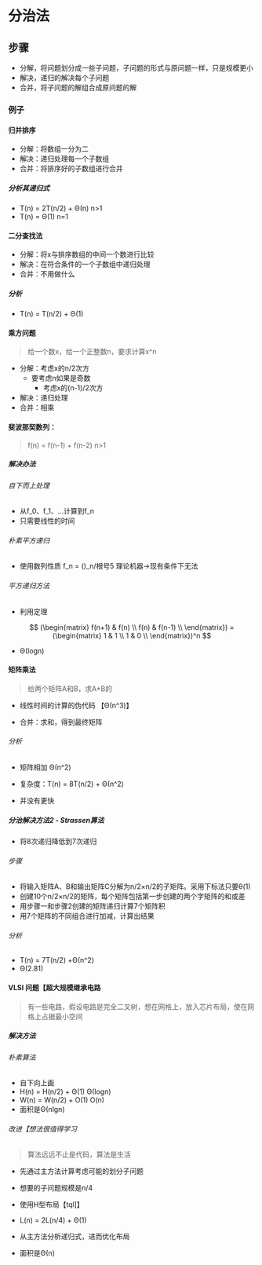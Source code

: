 # 分治法

## 步骤

- 分解，将问题划分成一些子问题，子问题的形式与原问题一样，只是规模更小
- 解决，递归的解决每个子问题
- 合并，将子问题的解组合成原问题的解

### 例子

#### 归并排序

- 分解：将数组一分为二
- 解决：递归处理每一个子数组
- 合并：将排序好的子数组进行合并

##### 分析其递归式

- T(n) = 2T(n/2) + Θ(n) n>1
- T(n) = Θ(1) n=1

#### 二分查找法

- 分解：将x与排序数组的中间一个数进行比较
- 解决：在符合条件的一个子数组中递归处理
- 合并：不用做什么

##### 分析

- T(n)  = T(n/2) + Θ(1)

#### 乘方问题

> 给一个数x，给一个正整数n，要求计算x^n

- 分解：考虑x的n/2次方  
  - 要考虑n如果是奇数
    - 考虑x的(n-1)/2次方
- 解决：递归处理
- 合并：相乘

#### 斐波那契数列：

>  f(n) = f(n-1) + f(n-2)  n>1

##### 解决办法

###### 自下而上处理

- 从f_0、f_1、…计算到f_n
- 只需要线性的时间

###### 朴素平方递归

- 使用数列性质  f_n = ()_n/根号5    理论机器->现有条件下无法

###### 平方递归方法

- 利用定理

$$
(\begin{matrix}
   f(n+1) & f(n) \\
   f(n) & f(n-1) \\
  \end{matrix}) = (\begin{matrix}
   1 & 1 \\
   1 & 0 \\
  \end{matrix})^n
$$

- Θ(logn)

#### 矩阵乘法

> 给两个矩阵A和B，求A*B的

- 线性时间的计算的伪代码 【Θ(n^3)】 

- 合并：求和，得到最终矩阵

###### 分析

- 矩阵相加 Θ(n^2)
- 复杂度：T(n) = 8T(n/2) + Θ(n^2)

- 并没有更快

##### 分治解决方法2 - Strassen算法

- 将8次递归降低到7次递归

###### 步骤

- 将输入矩阵A、B和输出矩阵C分解为n/2×n/2的子矩阵。采用下标法只要θ(1)
- 创建10个n/2×n/2的矩阵，每个矩阵包括第一步创建的两个字矩阵的和或差
- 用步骤一和步骤2创建的矩阵递归计算7个矩阵积
- 用7个矩阵的不同组合进行加减，计算出结果

###### 分析

- T(n) = 7T(n/2) +Θ(n^2)
- Θ(2.81)

#### VLSI 问题【超大规模继承电路

> 有一些电路，假设电路是完全二叉树，想在网格上，放入芯片布局，使在网格上占据最小空间

##### 解决方法

###### 朴素算法

- 自下向上画
- H(n) = H(n/2) + Θ(1)   Θ(logn)
- W(n) = W(n/2) + O(1)   O(n)
- 面积是Θ(nlgn)

###### 改进【想法很值得学习

> 算法远远不止是代码，算法是生活

- 先通过主方法计算考虑可能的划分子问题

- 想要的子问题规模是n/4

- 使用H型布局【tql]】

- L(n) = 2L(n/4) + Θ(1)

- 从主方法分析递归式，进而优化布局

- 面积是Θ(n)

  